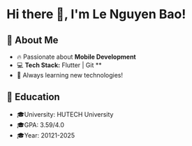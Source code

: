 # Hi there 👋, I'm Le Nguyen Bao!  

## 🌟 About Me
- 🔥 Passionate about **Mobile Development**
- 💻 **Tech Stack:**  Flutter | Git **
- 🚀 Always learning new technologies!
## 🌟 Education
- 🎓University: HUTECH University
- 🎓GPA: 3.59/4.0
- 🎓Year: 20121-2025

